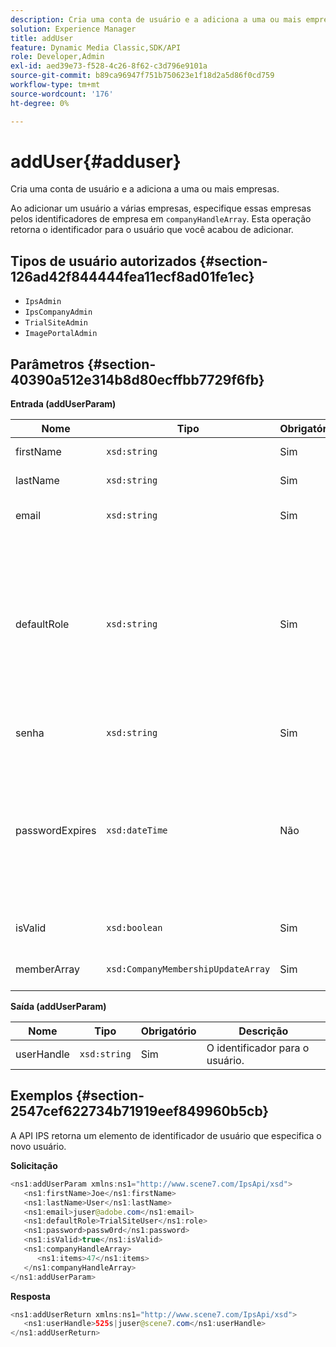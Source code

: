 ```yaml
---
description: Cria uma conta de usuário e a adiciona a uma ou mais empresas.
solution: Experience Manager
title: addUser
feature: Dynamic Media Classic,SDK/API
role: Developer,Admin
exl-id: aed39e73-f528-4c26-8f62-c3d796e9101a
source-git-commit: b89ca96947f751b750623e1f18d2a5d86f0cd759
workflow-type: tm+mt
source-wordcount: '176'
ht-degree: 0%

---
```


# addUser{#adduser}

Cria uma conta de usuário e a adiciona a uma ou mais empresas.

Ao adicionar um usuário a várias empresas, especifique essas empresas pelos identificadores de empresa em `companyHandleArray`. Esta operação retorna o identificador para o usuário que você acabou de adicionar.

## Tipos de usuário autorizados {#section-126ad42f844444fea11ecf8ad01fe1ec}

* `IpsAdmin`
* `IpsCompanyAdmin`
* `TrialSiteAdmin`
* `ImagePortalAdmin`

## Parâmetros {#section-40390a512e314b8d80ecffbb7729f6fb}

**Entrada (addUserParam)**

| Nome | Tipo | Obrigatório | Descrição |
|---|---|---|---|
| firstName | `xsd:string` | Sim | O nome do usuário. |
| lastName | `xsd:string` | Sim | O sobrenome do usuário. |
| email | `xsd:string` | Sim | O endereço de email do usuário. |
| defaultRole | `xsd:string` | Sim | Define a função de um usuário em cada empresa à qual ele pertence. No entanto, observe que a função `IpsAdmin` substitui outras configurações por empresa. |
| senha | `xsd:string` | Sim | Define a senha do usuário |
| passwordExpires | `xsd:dateTime` | Não | Define o período de expiração da senha. Forneça o fuso horário ao transmitir a solicitação. Os fusos horários são ajustados para a Hora central. |
| isValid | `xsd:boolean` | Sim | Determina se o usuário é válido. |
| memberArray | `xsd:CompanyMembershipUpdateArray` | Sim | Uma matriz de manipuladores de empresa. |

**Saída (addUserParam)**

| Nome | Tipo | Obrigatório | Descrição |
|---|---|---|---|
| userHandle | `xsd:string` | Sim | O identificador para o usuário. |

## Exemplos {#section-2547cef622734b71919eef849960b5cb}

A API IPS retorna um elemento de identificador de usuário que especifica o novo usuário.

**Solicitação**

```java {.line-numbers}
<ns1:addUserParam xmlns:ns1="http://www.scene7.com/IpsApi/xsd">
   <ns1:firstName>Joe</ns1:firstName>
   <ns1:lastName>User</ns1:lastName>
   <ns1:email>juser@adobe.com</ns1:email>
   <ns1:defaultRole>TrialSiteUser</ns1:role>
   <ns1:password>passw0rd</ns1:password>
   <ns1:isValid>true</ns1:isValid>
   <ns1:companyHandleArray>
      <ns1:items>47</ns1:items>
   </ns1:companyHandleArray>
</ns1:addUserParam>
```

**Resposta**

```java {.line-numbers}
<ns1:addUserReturn xmlns:ns1="http://www.scene7.com/IpsApi/xsd">
   <ns1:userHandle>525s|juser@scene7.com</ns1:userHandle>
</ns1:addUserReturn>
```
